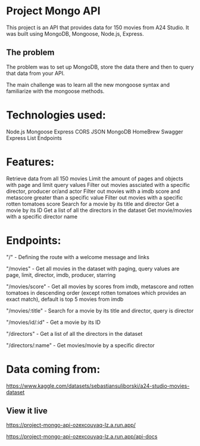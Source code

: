 # Project Mongo API

This project is an API that provides data for 150 movies from A24 Studio. It was built using MongoDB, Mongoose, Node.js, Express.

## The problem

The problem was to set up MongoDB, store the data there and then to query that data from your API.

The main challenge was to learn all the new mongoose syntax and familiarize with the mongoose methods.

# Technologies used:
Node.js
Mongoose
Express
CORS
JSON
MongoDB
HomeBrew
Swagger
Express List Endpoints

# Features:
Retrieve data from all 150 movies
Limit the amount of pages and objects with page and limit query values
Filter out movies assciated with a specific director, producer or/and actor
Filter out movies with a imdb score and metascore greater than a specific value
Filter out movies with a specific rotten tomatoes score
Search for a movie by its title and director
Get a movie by its ID
Get a list of all the directors in the dataset
Get movie/movies with a specific director name

# Endpoints:
"/" - Defining the route with a welcome message and links

"/movies" - Get all movies in the dataset with paging, query values are page, limit, director, imdb, producer, starring

"/movies/score" - Get all movies by scores from imdb, metascore and rotten tomatoes in descending order (except rotten tomatoes which provides an exact match), default is top 5 movies from imdb

"/movies/:title" - Search for a movie by its title and director, query is director

"/movies/id/:id" - Get a movie by its ID

"/directors" - Get a list of all the directors in the dataset

"/directors/:name" - Get movies/movie by a specific director

# Data coming from:
https://www.kaggle.com/datasets/sebastiansuliborski/a24-studio-movies-dataset

## View it live

https://project-mongo-api-ozexcouyaq-lz.a.run.app/

https://project-mongo-api-ozexcouyaq-lz.a.run.app/api-docs

